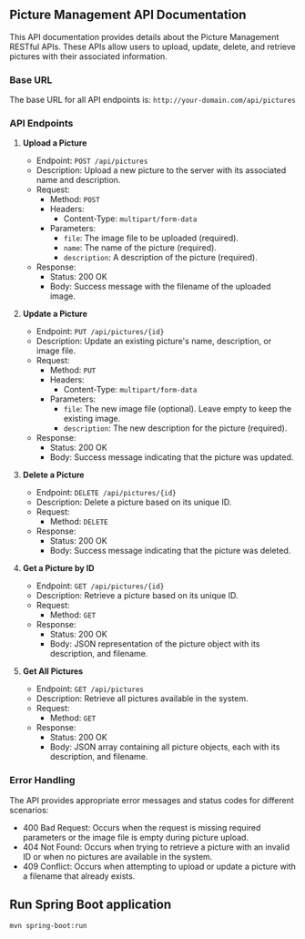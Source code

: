 
## Picture Management API Documentation

This API documentation provides details about the Picture Management RESTful APIs. These APIs allow users to upload, update, delete, and retrieve pictures with their associated information.

### Base URL

The base URL for all API endpoints is: `http://your-domain.com/api/pictures`

### API Endpoints

1. **Upload a Picture**
    - Endpoint: `POST /api/pictures`
    - Description: Upload a new picture to the server with its associated name and description.
    - Request:
        - Method: `POST`
        - Headers:
            - Content-Type: `multipart/form-data`
        - Parameters:
            - `file`: The image file to be uploaded (required).
            - `name`: The name of the picture (required).
            - `description`: A description of the picture (required).
    - Response:
        - Status: 200 OK
        - Body: Success message with the filename of the uploaded image.

2. **Update a Picture**
    - Endpoint: `PUT /api/pictures/{id}`
    - Description: Update an existing picture's name, description, or image file.
    - Request:
        - Method: `PUT`
        - Headers:
            - Content-Type: `multipart/form-data`
        - Parameters:
            - `file`: The new image file (optional). Leave empty to keep the existing image.
            - `description`: The new description for the picture (required).
    - Response:
        - Status: 200 OK
        - Body: Success message indicating that the picture was updated.

3. **Delete a Picture**
    - Endpoint: `DELETE /api/pictures/{id}`
    - Description: Delete a picture based on its unique ID.
    - Request:
        - Method: `DELETE`
    - Response:
        - Status: 200 OK
        - Body: Success message indicating that the picture was deleted.

4. **Get a Picture by ID**
    - Endpoint: `GET /api/pictures/{id}`
    - Description: Retrieve a picture based on its unique ID.
    - Request:
        - Method: `GET`
    - Response:
        - Status: 200 OK
        - Body: JSON representation of the picture object with its description, and filename.

5. **Get All Pictures**
    - Endpoint: `GET /api/pictures`
    - Description: Retrieve all pictures available in the system.
    - Request:
        - Method: `GET`
    - Response:
        - Status: 200 OK
        - Body: JSON array containing all picture objects, each with its description, and filename.

### Error Handling

The API provides appropriate error messages and status codes for different scenarios:

- 400 Bad Request: Occurs when the request is missing required parameters or the image file is empty during picture upload.
- 404 Not Found: Occurs when trying to retrieve a picture with an invalid ID or when no pictures are available in the system.
- 409 Conflict: Occurs when attempting to upload or update a picture with a filename that already exists.

## Run Spring Boot application
```
mvn spring-boot:run
```